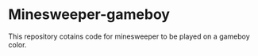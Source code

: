 # Minesweeper-gameboy
This repository cotains code for minesweeper to be played on a gameboy color.
